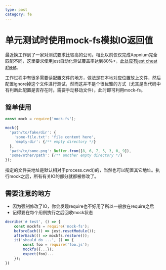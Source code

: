 ```yaml
---
type: post
category: fe
---
```

# 单元测试时使用mock-fs模拟IO返回值

最近换工作到了一家对测试要求比较高的公司，相比以前仅仅完成Appnium完全匹配不同，这里要求使用jest自动化测试覆盖率达到80%+，[此处应有jest cheat sheet](https://devhints.io/jest)。

工作过程中有很多需要读配置文件的地方，做法是在本地对应位置放上文件，然后配置ignore掉这个文件进行测试，然而这并不是个很优雅的方式（尤其是当代码中有判断此配置是否存在时，需要手动移动文件），此时即可利用mock-fs。

## 简单使用

```javascript
const mock = require('mock-fs');

mock({
  'path/to/fake/dir': {
    'some-file.txt': 'file content here',
    'empty-dir': {/** empty directory */}
  },
  'path/to/some.png': Buffer.from([8, 6, 7, 5, 3, 0, 9]),
  'some/other/path': {/** another empty directory */}
});
```

指定的文件夹地址是默认相对于process.cwd()的，当然也可以配置其它地址。执行mock之后，所有有关IO的部分就都被修改了。

## 需要注意的地方

* 因为强制修改了IO，你会发现require也不好用了所以一般放在require之后
* 记得要在每个用例执行之后回收mock状态

```javascript
decribe('# test', () => {
    const mockfs = require('mock-fs');
    beforeEach(() => jest.resetModule());
    afterEach(() => mockfs.restore());
    it('should do ...', () => {
        const foo = require('foo.js');
        mockfs({...});
        expect(foo)...
    });
})
```
